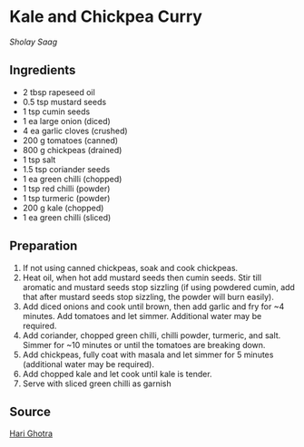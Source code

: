 # Kale and Chickpea Curry
_Sholay Saag_

## Ingredients

- 2 tbsp rapeseed oil
- 0.5 tsp mustard seeds
- 1 tsp cumin seeds
- 1 ea large onion (diced)
- 4 ea garlic cloves (crushed)
- 200 g tomatoes (canned)
- 800 g chickpeas (drained)
- 1 tsp salt
- 1.5 tsp coriander seeds
- 1 ea green chilli (chopped)
- 1 tsp red chilli (powder)
- 1 tsp turmeric (powder)
- 200 g kale (chopped)
- 1 ea green chilli (sliced)

## Preparation

1. If not using canned chickpeas, soak and cook chickpeas.
1. Heat oil, when hot add mustard seeds then cumin seeds. Stir till aromatic and mustard seeds stop sizzling (if using powdered cumin, add that after mustard seeds stop sizzling, the powder will burn easily).
1. Add diced onions and cook until brown, then add garlic and fry for ~4 minutes. Add tomatoes and let simmer. Additional water may be required.
1. Add coriander, chopped green chilli, chilli powder, turmeric, and salt. Simmer for ~10 minutes or until the tomatoes are breaking down.
1. Add chickpeas, fully coat with masala and let simmer for 5 minutes (additional water may be required).
1. Add chopped kale and let cook until kale is tender.
1. Serve with sliced green chilli as garnish

## Source

[Hari Ghotra](https://www.harighotra.co.uk/kale-and-chickpea-curry-recipe)

